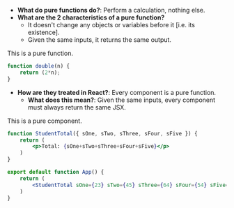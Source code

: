 - **What do pure functions do?**: Perform a calculation, nothing else.
- **What are the 2 characteristics of a pure function?**
	- It doesn't change any objects or variables before it [i.e. its existence].
	- Given the same inputs, it returns the same output.

This is a pure function.
```js
function double(n) {
	return (2*n);
}
```
- **How are they treated in React?**: Every component is a pure function.
	- **What does this mean?**: Given the same inputs, every component must always return the same JSX.

This is a pure component.

```jsx
function StudentTotal({ sOne, sTwo, sThree, sFour, sFive }) {
	return (
		<p>Total: {sOne+sTwo+sThree+sFour+sFive}</p>
	)
}

export default function App() {
	return (
		<StudentTotal sOne={23} sTwo={45} sThree={64} sFour={54} sFive={23}/>
	)
}
```
